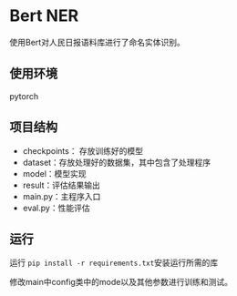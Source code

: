 # Bert NER

使用Bert对人民日报语料库进行了命名实体识别。

## 使用环境

pytorch

## 项目结构

+ checkpoints： 存放训练好的模型
+ dataset：存放处理好的数据集，其中包含了处理程序
+ model：模型实现
+ result：评估结果输出
+ main.py：主程序入口
+ eval.py：性能评估

## 运行

运行 `pip install -r requirements.txt`安装运行所需的库

修改main中config类中的mode以及其他参数进行训练和测试。

